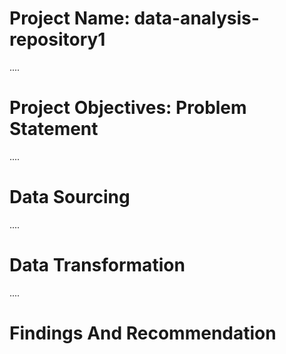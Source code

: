 # Project Name: data-analysis-repository1

....
# Project Objectives: Problem Statement



....
# Data Sourcing



....
# Data Transformation




....
# Findings And Recommendation
